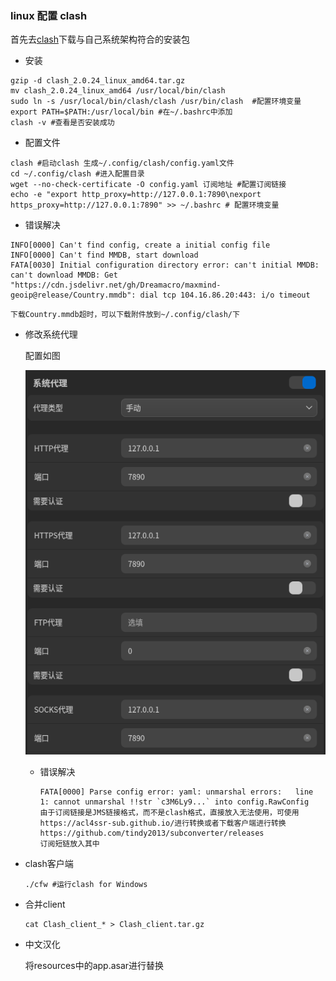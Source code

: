 ### linux 配置 clash

首先去[clash](https://github.com/doreamon-design/clash/releases)下载与自己系统架构符合的安装包

- 安装

``` shell
gzip -d clash_2.0.24_linux_amd64.tar.gz
mv clash_2.0.24_linux_amd64 /usr/local/bin/clash
sudo ln -s /usr/local/bin/clash/clash /usr/bin/clash  #配置环境变量
export PATH=$PATH:/usr/local/bin #在~/.bashrc中添加
clash -v #查看是否安装成功
```

- 配置文件

``` shell
clash #启动clash 生成~/.config/clash/config.yaml文件
cd ~/.config/clash #进入配置目录
wget --no-check-certificate -O config.yaml 订阅地址 #配置订阅链接
echo -e "export http_proxy=http://127.0.0.1:7890\nexport https_proxy=http://127.0.0.1:7890" >> ~/.bashrc # 配置环境变量
```

- 错误解决

``` shell
INFO[0000] Can't find config, create a initial config file 
INFO[0000] Can't find MMDB, start download              
FATA[0030] Initial configuration directory error: can't initial MMDB: can't download MMDB: Get "https://cdn.jsdelivr.net/gh/Dreamacro/maxmind-geoip@release/Country.mmdb": dial tcp 104.16.86.20:443: i/o timeout 
```

``` shell
下载Country.mmdb超时，可以下载附件放到~/.config/clash/下
```

- 修改系统代理

  配置如图

  ![proxy](./proxy.png)

  - 错误解决

    ```shell
    FATA[0000] Parse config error: yaml: unmarshal errors:   line 1: cannot unmarshal !!str `c3M6Ly9...` into config.RawConfig
    由于订阅链接是JMS链接格式，而不是clash格式，直接放入无法使用，可使用https://acl4ssr-sub.github.io/进行转换或者下载客户端进行转换https://github.com/tindy2013/subconverter/releases
    订阅短链放入其中
    ```

- clash客户端

  ``` shell
  ./cfw #运行clash for Windows
  ```


- 合并client

  ```shell
  cat Clash_client_* > Clash_client.tar.gz
  ```


- 中文汉化

  将resources中的app.asar进行替换
